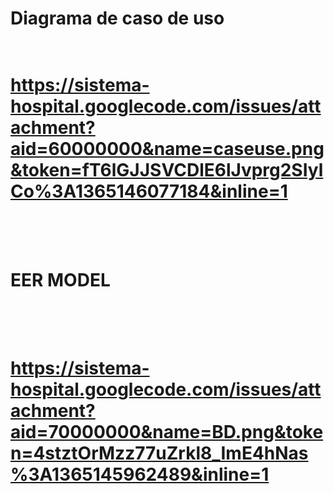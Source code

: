 <h1><b>Diagrama de caso de uso</b><h1>

<br>
<a href='https://sistema-hospital.googlecode.com/issues/attachment?aid=60000000&name=caseuse.png&token=fT6lGJJSVCDlE6lJvprg2SIylCo%3A1365146077184&inline=1'>https://sistema-hospital.googlecode.com/issues/attachment?aid=60000000&amp;name=caseuse.png&amp;token=fT6lGJJSVCDlE6lJvprg2SIylCo%3A1365146077184&amp;inline=1</a>


<br>
<br>
<br>
<h1><b>EER MODEL</b><h1>
<br>
<br>
<a href='https://sistema-hospital.googlecode.com/issues/attachment?aid=70000000&name=BD.png&token=4stztOrMzz77uZrkl8_ImE4hNas%3A1365145962489&inline=1'>https://sistema-hospital.googlecode.com/issues/attachment?aid=70000000&amp;name=BD.png&amp;token=4stztOrMzz77uZrkl8_ImE4hNas%3A1365145962489&amp;inline=1</a>